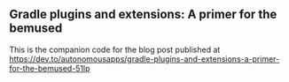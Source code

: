 ## Gradle plugins and extensions: A primer for the bemused

This is the companion code for the blog post published at https://dev.to/autonomousapps/gradle-plugins-and-extensions-a-primer-for-the-bemused-51lp
